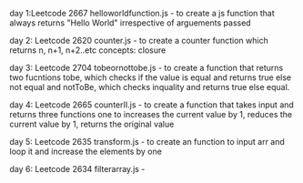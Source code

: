day 1:Leetcode 2667
helloworldfunction.js - to create a js function that always returns "Hello World" irrespective of arguements passed

day 2: Leetcode 2620
counter.js - to create a counter function which returns n, n+1, n+2..etc concepts: closure

day 3: Leetcode 2704
tobeornottobe.js - to create a function that returns two fucntions tobe, which checks if the value is equal and returns true else not equal and notToBe, which checks inquality and returns true else equal.

day 4: Leetcode 2665 
counterII.js - to create a function that takes input and returns three functions one to increases the current value by 1, reduces the current value by 1, returns the original value

day 5: Leetcode 2635
transform.js - to create an function to input arr and loop it and increase the elements by one

day 6: Leetcode 2634
filterarray.js - 
